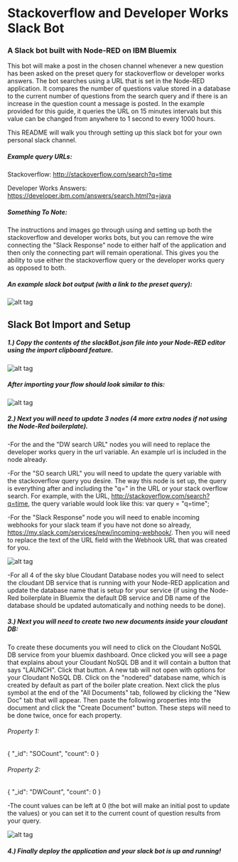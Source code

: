 # Stackoverflow and Developer Works Slack Bot
### A Slack bot built with Node-RED on IBM Bluemix
This bot will make a post in the chosen channel whenever a new question has been asked on the preset query for stackoverflow or developer works answers. The bot searches using a URL that is set in the Node-RED application. It compares the number of questions value stored in a database to the current number of questions from the search query and if there is an increase in the question count a message is posted. In the example provided for this guide, it queries the URL on 15 minutes intervals but this value can be changed from anywhere to 1 second to every 1000 hours.

This README will walk you through setting up this slack bot for your own personal slack channel.

##### Example query URLs:
Stackoverflow: http://stackoverflow.com/search?q=time

Developer Works Answers: https://developer.ibm.com/answers/search.html?q=java

##### Something To Note:
The instructions and images go through using and setting up both the stackoverflow and developer works bots, but you can remove the wire connecting the "Slack Response" node to either half of the application and then only the connecting part will remain operational. This gives you the ability to use either the stackoverflow query or the developer works query as opposed to both.

##### An example slack bot output (with a link to the preset query):
![alt tag](https://github.com/franklsm1/SO_DW_slackBot/blob/master/SODWexample.PNG)

## Slack Bot Import and Setup
##### 1.) Copy the contents of the slackBot.json file into your Node-RED editor using the import clipboard feature.

![alt tag](https://github.com/franklsm1/SO_DW_slackBot/blob/master/import.PNG)


##### After importing your flow should look similar to this:
![alt tag](https://github.com/franklsm1/SO_DW_slackBot/blob/master/DWSOflow.PNG)

##### 2.) Next you will need to update 3 nodes (4 more extra nodes if not using the Node-Red boilerplate).
  -For the and the "DW search URL" nodes you will need to replace the developer works query in the url variable. An example url is included in the node already.
  
  -For the "SO search URL" you will need to update the query variable with the stackoverflow query you desire.  The way this node is set up, the query is everything after and including the "q=" in the URL or your stack overflow search.  For example, with the URL, http://stackoverflow.com/search?q=time, the query variable would look like this: var query = "q=time";
  
  -For the "Slack Response" node you will need to enable incoming webhooks for your slack team if you have not done so already, https://my.slack.com/services/new/incoming-webhook/. Then you will need to replace the text of the URL field with the Webhook URL that was created for you.
  
  ![alt tag](https://github.com/franklsm1/SO_DW_slackBot/blob/master/webhookToken.PNG)
  
  -For all 4 of the sky blue Cloudant Database nodes you will need to select the cloudant DB service that is running with your Node-RED application and update the database name that is setup for your service (if using the Node-Red boilerplate in Bluemix the default DB service and DB name of the database should be updated automatically and nothing needs to be done).
  
##### 3.) Next you will need to create two new documents inside your cloudant DB:
  To create these documents you will need to click on the Cloudant NoSQL DB service from your bluemix dashboard.  Once clicked you will see a page that explains about your Cloudant NoSQL DB and it will contain a button that says "LAUNCH". Click that button. A new tab will not open with options for your Cloudant NoSQL DB. Click on the "nodered" database name, which is created by default as part of the boiler plate creation. Next click the plus symbol at the end of the "All Documents" tab, followed by clicking the "New Doc" tab that will appear. Then paste the following properties into the document and click the "Create Document" button. These steps will need to be done twice, once for each property.
  
######  Property 1:  
  {
    "_id": "SOCount",
    "count": 0
  }

######  Property 2:  
  {
    "_id": "DWCount",
    "count": 0
  }
  
  -The count values can be left at 0 (the bot will make an initial post to update the values) or you can set it to the current count of question results from your query.
  
  ![alt tag](https://github.com/franklsm1/SO_DW_slackBot/blob/master/DBCreate.png)
##### 4.) Finally deploy the application and your slack bot is up and running!
